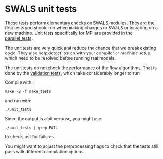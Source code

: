 # SWALS unit tests

These tests perform elementary checks on SWALS modules. They are the first tests you should run when making changes to SWALS or installing on a new machine. Unit tests specifically for MPI are provided in the [parallel_tests](../parallel_tests).

The unit tests are very quick and reduce the chance that we break existing code. They also help detect issues with your compiler or machine setup, which need to be resolved before running real models. 

The unit tests do not check the performance of the flow algorithms. That is done by the [validation tests](../validation_tests), which take considerably longer to run. 

Compile with:

    make -B -f make_tests

and run with:

    ./unit_tests

Since the output is a bit verbose, you might use

    ./unit_tests | grep FAIL

to check just for failures.

You might want to adjust the preprocessing flags to check that the
tests still pass with different compilation options.

